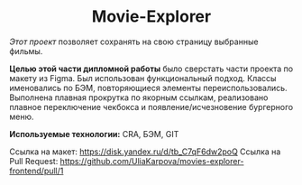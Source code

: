 <h1 align="center">Movie-Explorer</h1>

*Этот проект* позволяет сохранять на свою страницу выбранные фильмы.

**Целью этой части дипломной работы** было сверстать части проекта по макету из Figma. Был использован функциональный подход. Классы именовались по БЭМ, повторяющиеся элементы переиспользовались. Выполнена плавная прокрутка по якорным ссылкам, реализовано плавное переключение чекбокса и появление/исчезновение бургерного меню.

**Используемые технологии:**
CRA, БЭМ, GIT

Ссылка на макет: https://disk.yandex.ru/d/tb_C7qF6dw2poQ
Ссылка на Pull Request: https://github.com/UliaKarpova/movies-explorer-frontend/pull/1
